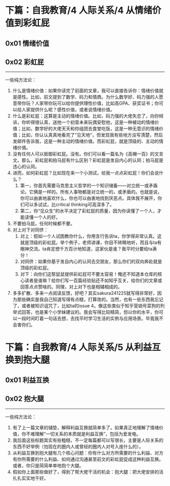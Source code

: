 # 下篇：自我教育/4 人际关系/4 从情绪价值到彩虹屁

## 0x01 情绪价值

## 0x02 彩虹屁

------------------------------------------------

一些纯方法论：

1. 什么是情绪价值：如果你读完了前面的文章，我可以直接告诉你：情绪价值就是感性。比如，前文提到了数学、码力和情商。为什么数学好、码力强的人愿意带你玩？人家带你玩可以给你提供理性价值，比如高GPA、获奖证书；你可以给人家提供什么呢？感性价值，或者说情绪价值。
2. 什么是彩虹屁：这算是主动的情绪价值。比如，码力强的大佬失恋了，向你倾诉，你听得很认真，送他一个初音未来玩偶安慰他，这是一种被动的情绪价值；比如，数学好的大佬天天和你组团去食堂吃饭，这是一种无意识的情绪价值；比如，你认认真真地看完了“见天地”，但发现我有些地方没写清楚，然后发邮件告诉我，这是一种主动的情绪价值。而彩虹屁，就是顶级的、主动的情绪价值。
3. 没有任何人可以抵御彩虹屁。没有。你们可以看一篇名为《高帽一百》的文言文。那么，彩虹屁和拍马屁有什么区别？彩虹屁是发自内心的认同；拍马屁是违心的认同。
4. 进而，如何彩虹屁？比如现在来一个小测试，给我一点点彩虹屁！你们会说什么？
   1. 第一，你首先需要马克思主义哲学的一个知识储备——对立统一或矛盾论。它俩是一样的。所有人事物都是对立统一的，或矛盾的。也就是说，你可以由衷地喜欢什么，你也可以由衷地找到厌恶点。具体我不展开，你们可以多试试，比critical thinking可高深多了。
   2. 第二，你“见众生”的水平决定了彩虹屁的质量，因为你读懂了一个人，才能读懂一个人的好。
5. 不要拍马屁。任何时候都不要。
6. 对上对下对同侪：
   1. 对上：假如一个人试图教你什么，你用言行告诉ta，你学得非常认真。这就是顶级的彩虹屁。举个例子，老师讲课，你目不转睛地听，而且与ta有眼神交流。ta肯定想千方百计地知道，这家伙是谁？我平时分要给ta满分！
   2. 对同侪：如果你基于发自内心的认同去交朋友，那么你们的双向奔赴就是顶级的彩虹屁。
   3. 对下：向你们这帮鼠鼠提供彩虹屁可不要太容易！俺还不知道本仓库的核心读者是谁嘛？给你们写一百篇经验贴还不如知乎互关，给你们的文章或回答点点赞啥的。同理，对上对下也是相辅相成的。
7. 多多扩散、多来一点阅读反馈，好吧？其实sakura241225就写得非常好，因为那些确实是我自己知道写得有点糙，打算改的。当然，也有一些东西我忘记了，或者被知识诅咒了，比如ta的issue 4。像这些类似于知乎营销号菜狗的列举式回答，也是某个小学妹建议的。我会写得比较精简，但以你的水平，你可以一段时间盯着一句话去想，去找平时学习生活的实例与应用场景。毕竟我不会害你们。

# 下篇：自我教育/4 人际关系/5 从利益互换到抱大腿

## 0x01 利益互换

## 0x02 抱大腿

----------------------------------------------------

一些纯方法论：

1. 有了上一篇文章的铺垫，解释利益互换就简单多了。如果真正地理解了情绪价值，你不难理解“一切关系的本质就是利益互换”，包括为爱发电。
2. 我后面这些标题其实有些粗糙，不一定每篇都可以写很长，主要是人际关系的东西不好举例（怕现在的圈内人或曾经的圈内人对号入座什么的）。
3. 从利益互换到抱大腿有几个核心问题：你有什么对方所需要的什么利益、对方有你所需要的什么利益、如何通过沟通甚至前文的彩虹屁促成这种利益互换。或者，你只是简简单单地抱个大腿。
4. 假如你上面那些做好了，得到了帮大佬干活的机会：抱大腿：把大佬安排的活扎扎实实地干好。
